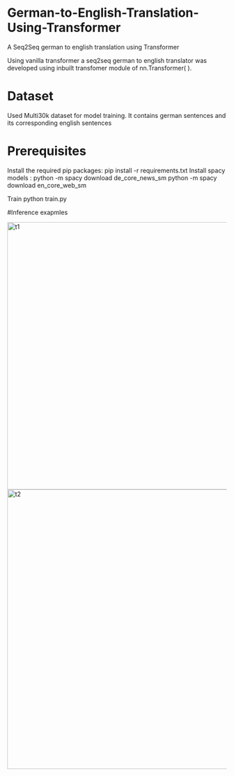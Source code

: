 # German-to-English-Translation-Using-Transformer
A Seq2Seq german to english translation using Transformer

Using vanilla transformer a seq2seq german to english translator was developed using inbuilt transfomer module of nn.Transformer(
).

# Dataset
Used Multi30k dataset for model training. It contains german sentences and its corresponding english sentences

# Prerequisites
Install the required pip packages:
pip install -r requirements.txt
Install spacy models :
python -m spacy download de_core_news_sm
python -m spacy download en_core_web_sm


Train
python train.py

#Inference exapmles<br>

<img width="613" alt="t1" src="https://github.com/arka57/German-to-English-Translation-Using-Transformer/assets/36561428/3072a143-88b7-4fad-a7c3-c8583870dcf3">

<img width="641" alt="t2" src="https://github.com/arka57/German-to-English-Translation-Using-Transformer/assets/36561428/23b0f6ab-9fb4-4a31-97c5-c8a90a4a1514">
